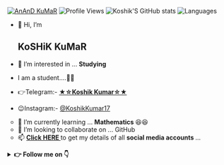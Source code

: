 [![AnAnD KuMaR](https://telegra.ph/file/ae7e86687aa39ce1172c4.jpg)](https://KoshikKumar17.github.io)
![Profile Views](https://hits.seeyoufarm.com/api/count/incr/badge.svg?url=https://github.com/KoshikKumar17/&title=Profile%20Views)
![Koshik'S GitHub stats](https://github-readme-stats.vercel.app/api?username=KoshikKumar17&show_icons=true&theme=radical)
![Languages](https://github-readme-stats.vercel.app/api/top-langs/?username=KoshikKumar17&show_icons=true&bg_color=30,e96443,904e95&title_color=fff&text_color=fff)
- 👋 Hi, I’m <h2> KoSHiK KuMaR </h2>

- 👀 I’m interested in ... <b> Studying </b>

- I am a student....👨‍🎓

- 👉Telegram:- <a href="https://KoshikKumar17.github.io/telegram"> <b> ★☆Koshik Kumar☆★ </b> </a>

- 😉Instagram:- <a href="https://KoshikKumar17.github.io/instagram"> @KoshikKumar17 </a>
<ul type="circle">
<li>🌱 I’m currently learning ... <b> Mathematics </b> 😆😆</li>
<li>💞️ I’m looking to collaborate on ... GitHub</li>
<li>📫 <b> <A href=https://telegra.ph/My-InFO-07-31> Click HERE </a> </b> to get my details of all <b> social media accounts </b> ...</li>
</ul>


<details>
    <summary><b> 👉 Follow me on 👇</b></summary>

<a href="https://KoshikKumar17.github.io/telegram"><img alt="Telegram" src="https://img.shields.io/badge/@KoshikKumar17-2CA5E0?style=for-the-badge&logo=telegram&logoColor=white"/></a>

<a href="https://KoshikKumar17.github.io/instagram"><img alt="Instagram" src="https://img.shields.io/badge/@KoshikKumar17-2CA5E0?style=for-the-badge&logo=instagram&logoColor=white"/></a>

</details>
